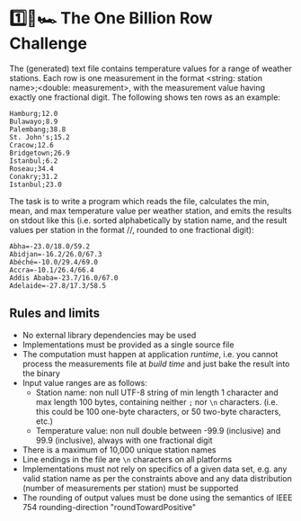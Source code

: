 # 1️⃣🐝🏎️ The One Billion Row Challenge

The (generated) text file contains temperature values for a range of weather stations.
Each row is one measurement in the format <string: station name>;<double: measurement>,
with the measurement value having exactly one fractional digit. The following shows ten rows as an example:

```
Hamburg;12.0
Bulawayo;8.9
Palembang;38.8
St. John's;15.2
Cracow;12.6
Bridgetown;26.9
Istanbul;6.2
Roseau;34.4
Conakry;31.2
Istanbul;23.0
```

The task is to write a program which reads the file, calculates the min, mean, and max temperature value per weather station,
and emits the results on stdout like this (i.e. sorted alphabetically by station name, and the result values per station in the format <min>/<mean>/<max>, rounded to one fractional digit):

```
Abha=-23.0/18.0/59.2
Abidjan=-16.2/26.0/67.3
Abéché=-10.0/29.4/69.0
Accra=-10.1/26.4/66.4
Addis Ababa=-23.7/16.0/67.0
Adelaide=-27.8/17.3/58.5
```

## Rules and limits

* No external library dependencies may be used
* Implementations must be provided as a single source file
* The computation must happen at application _runtime_, i.e. you cannot process the measurements file at _build time_ and just bake the result into the binary
* Input value ranges are as follows:
    * Station name: non null UTF-8 string of min length 1 character and max length 100 bytes, containing neither `;` nor `\n` characters. (i.e. this could be 100 one-byte characters, or 50 two-byte characters, etc.)
    * Temperature value: non null double between -99.9 (inclusive) and 99.9 (inclusive), always with one fractional digit
* There is a maximum of 10,000 unique station names
* Line endings in the file are `\n` characters on all platforms
* Implementations must not rely on specifics of a given data set, e.g. any valid station name as per the constraints above and any data distribution (number of measurements per station) must be supported
* The rounding of output values must be done using the semantics of IEEE 754 rounding-direction "roundTowardPositive"
